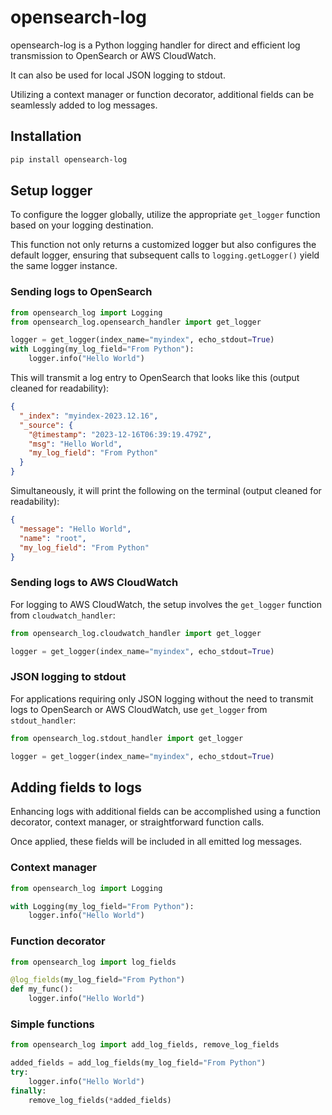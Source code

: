 # opensearch-log

opensearch-log is a Python logging handler for direct and efficient log transmission to
OpenSearch or AWS CloudWatch.

It can also be used for local JSON logging to stdout.

Utilizing a context manager or function decorator, additional fields can be seamlessly 
added to log messages.

## Installation

```bash
pip install opensearch-log
```

## Setup logger
To configure the logger globally, utilize the appropriate `get_logger` function based on your 
logging destination. 

This function not only returns a customized logger but also configures the default logger, 
ensuring that subsequent calls to `logging.getLogger()` yield the same logger instance.

### Sending logs to OpenSearch

```python
from opensearch_log import Logging
from opensearch_log.opensearch_handler import get_logger

logger = get_logger(index_name="myindex", echo_stdout=True)
with Logging(my_log_field="From Python"):
    logger.info("Hello World")
```

This will transmit a log entry to OpenSearch that looks like this (output cleaned for readability):
```json
{
  "_index": "myindex-2023.12.16",
  "_source": {
    "@timestamp": "2023-12-16T06:39:19.479Z",
    "msg": "Hello World",
    "my_log_field": "From Python"
  }
}
```

Simultaneously, it will print the following on the terminal (output cleaned for readability):
```json
{
  "message": "Hello World",
  "name": "root",
  "my_log_field": "From Python"
}
```

### Sending logs to AWS CloudWatch
For logging to AWS CloudWatch, the setup involves the `get_logger` function from `cloudwatch_handler`:

```python
from opensearch_log.cloudwatch_handler import get_logger

logger = get_logger(index_name="myindex", echo_stdout=True)
```

### JSON logging to stdout
For applications requiring only JSON logging without the need to transmit logs to OpenSearch 
or AWS CloudWatch, use `get_logger` from `stdout_handler`:

```python
from opensearch_log.stdout_handler import get_logger

logger = get_logger(index_name="myindex", echo_stdout=True)
```

## Adding fields to logs 
Enhancing logs with additional fields can be accomplished using a function decorator, 
context manager, or straightforward function calls. 

Once applied, these fields will be included in all emitted log messages.

### Context manager

```python
from opensearch_log import Logging

with Logging(my_log_field="From Python"):
    logger.info("Hello World")
```

### Function decorator

```python
from opensearch_log import log_fields

@log_fields(my_log_field="From Python")
def my_func():
    logger.info("Hello World")
```

### Simple functions

```python
from opensearch_log import add_log_fields, remove_log_fields

added_fields = add_log_fields(my_log_field="From Python")
try:
    logger.info("Hello World")
finally:
    remove_log_fields(*added_fields)
```
